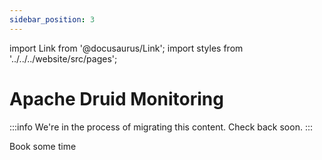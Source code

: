 ```yaml
---
sidebar_position: 3
---
```

import Link from '@docusaurus/Link';
import styles from '../../../website/src/pages';

# Apache Druid Monitoring

:::info
We're in the process of migrating this content. Check back soon.
:::

<div className={styles.buttons}>
          <Link
            className="button button--secondary button--lg"
            to="https://calendly.com/druidcommunity">
            Book some time
          </Link>
        </div>


